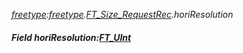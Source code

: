 _[freetype](../../modules/freetype/freetype-module.md):[freetype](../../modules/freetype/freetype-module.md).[FT\_Size\_RequestRec](../../modules/freetype/freetype-ft_size_requestrec.md).horiResolution_
##### Field horiResolution:[FT_UInt](../../modules/freetype/freetype-ft_uint.md)
